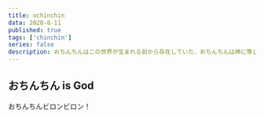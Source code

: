 ```yaml
---
title: ochinchin 
data: 2020-8-11
published: true
tags: ['chinchin']
series: false
description: おちんちんはこの世界が生まれる前から存在していた．おちんちんは神に等しい．
---
```


## おちんちん is God
おちんちんビロンビロン！

